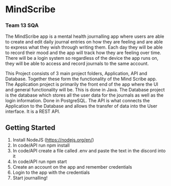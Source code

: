 # MindScribe
### Team 13 SQA

The MindScribe app is a mental health journalling app where users are able to create and edit daily journal entries on how they are feeling and are able to express what they wish through writing them. Each day they will be able to record their mood and the app will track how they are feeling over time. There will be a login system so regardless of the device the app runs on, they will be able to access and record journals to the same account.

This Project consists of 3 main project folders, Application, API and Database. Together these form the functionality of the Mind Scribe app.
The Application project is primarily the front end of the app where the UI and general functionality will be. This is done in Java.
The Database project is the database which stores all the user data for the journals as well as the login information. Done in PostgreSQL.
The API is what connects the Application to the Database and allows the transfer of data into the User interface. It is a REST API.

## Getting Started
1. Install NodeJS (https://nodejs.org/en/)
2. In code/API run npm install
3. In code/API create a file called .env and paste the text in the discord into it
4. In code/API run npm start
5. Create an account on the app and remember credentials
6. Login to the app with the credentials
7. Start journalling!